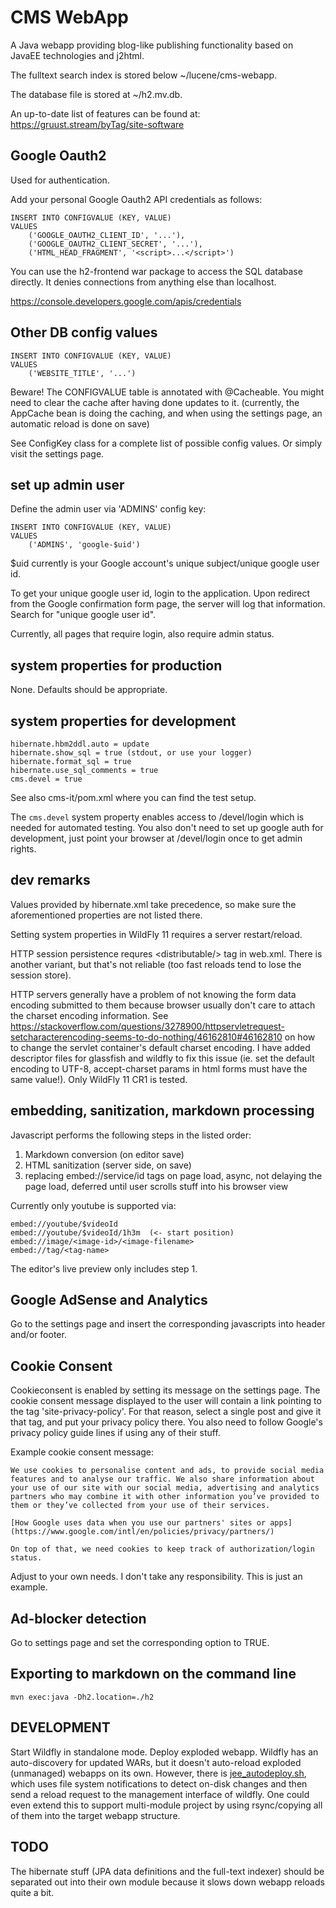 # CMS WebApp

A Java webapp providing blog-like publishing functionality based on JavaEE
technologies and j2html.

The fulltext search index is stored below ~/lucene/cms-webapp.

The database file is stored at ~/h2.mv.db.

An up-to-date list of features can be found at: https://gruust.stream/byTag/site-software


## Google Oauth2

Used for authentication.

Add your personal Google Oauth2 API credentials as follows:

    INSERT INTO CONFIGVALUE (KEY, VALUE)
    VALUES
        ('GOOGLE_OAUTH2_CLIENT_ID', '...'),
        ('GOOGLE_OAUTH2_CLIENT_SECRET', '...'),
        ('HTML_HEAD_FRAGMENT', '<script>...</script>')

You can use the h2-frontend war package to access the SQL database directly.
It denies connections from anything else than localhost. 

https://console.developers.google.com/apis/credentials



## Other DB config values

    INSERT INTO CONFIGVALUE (KEY, VALUE)
    VALUES
        ('WEBSITE_TITLE', '...')

Beware! The CONFIGVALUE table is annotated with @Cacheable. You might need
to clear the cache after having done updates to it. (currently, the AppCache bean is
doing the caching, and when using the settings page, an automatic reload is done
on save)

See ConfigKey class for a complete list of possible config values. Or simply visit
the settings page.



## set up admin user

Define the admin user via 'ADMINS' config key:

    INSERT INTO CONFIGVALUE (KEY, VALUE)
    VALUES
        ('ADMINS', 'google-$uid')

$uid currently is your Google account's unique subject/unique google user id.

To get your unique google user id, login to the application. Upon redirect from
the Google confirmation form page, the server will log that information. Search
for "unique google user id".

Currently, all pages that require login, also require admin status.



## system properties for production

None. Defaults should be appropriate.



## system properties for development

    hibernate.hbm2ddl.auto = update
    hibernate.show_sql = true (stdout, or use your logger)
    hibernate.format_sql = true
    hibernate.use_sql_comments = true
    cms.devel = true

See also cms-it/pom.xml where you can find the test setup.

The `cms.devel` system property enables access to /devel/login which is needed
for automated testing. You also don't need to set up google auth for development, just point your
browser at /devel/login once to get admin rights.



## dev remarks

Values provided by hibernate.xml take precedence, so make sure the aforementioned
properties are not listed there.

Setting system properties in WildFly 11 requires a server restart/reload.

HTTP session persistence requres &lt;distributable/> tag in web.xml. There is another
variant, but that's not reliable (too fast reloads tend to lose the session store).

HTTP servers generally have a problem of not knowing the form data encoding submitted
to them because browser usually don't care to attach the charset encoding information.
See https://stackoverflow.com/questions/3278900/httpservletrequest-setcharacterencoding-seems-to-do-nothing/46162810#46162810
on how to change the servlet container's default charset encoding. I have added
descriptor files for glassfish and wildfly to fix this issue (ie. set the default
encoding to UTF-8, accept-charset params in html forms must have the same value!).
Only WildFly 11 CR1 is tested.



## embedding, sanitization, markdown processing

Javascript performs the following steps in the listed order:

1. Markdown conversion (on editor save)
2. HTML sanitization (server side, on save)
3. replacing embed://service/id tags on page load, async, not delaying the page load, deferred until
   user scrolls stuff into his browser view

Currently only youtube is supported via:

    embed://youtube/$videoId
    embed://youtube/$videoId/1h3m  (<- start position)
    embed://image/<image-id>/<image-filename>
    embed://tag/<tag-name>

The editor's live preview only includes step 1.



## Google AdSense and Analytics

Go to the settings page and insert the corresponding javascripts into header and/or footer.



## Cookie Consent

Cookieconsent is enabled by setting its message on the settings page. The cookie consent message displayed
to the user will contain a link pointing to the tag 'site-privacy-policy'. For that reason, select a single post
and give it that tag, and put your privacy policy there. You also need to follow Google's privacy policy guide lines
if using any of their stuff.

Example cookie consent message:

```
We use cookies to personalise content and ads, to provide social media features and to analyse our traffic. We also share information about your use of our site with our social media, advertising and analytics partners who may combine it with other information you’ve provided to them or they’ve collected from your use of their services.

[How Google uses data when you use our partners' sites or apps](https://www.google.com/intl/en/policies/privacy/partners/)

On top of that, we need cookies to keep track of authorization/login status.
```

Adjust to your own needs. I don't take any responsibility. This is just an example.



## Ad-blocker detection

Go to settings page and set the corresponding option to TRUE.



## Exporting to markdown on the command line

```
mvn exec:java -Dh2.location=./h2
```



## DEVELOPMENT

Start Wildfly in standalone mode. Deploy exploded webapp. Wildfly has an auto-discovery for updated WARs, but
it doesn't auto-reload exploded (unmanaged) webapps on its own. However, there is
[jee_autodeploy.sh](https://github.com/jjYBdx4IL/snippets/blob/master/bash/jee_autodeploy.sh), which
uses file system notifications to detect on-disk changes and then send a reload request to the management interface
of wildfly. One could even extend this to support multi-module project by using rsync/copying all of them into
the target webapp structure.



## TODO

The hibernate stuff (JPA data definitions and the full-text indexer) should be separated out into their own module
because it slows down webapp reloads quite a bit.



